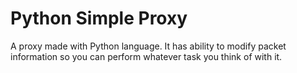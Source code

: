 # Python Simple Proxy
A proxy made with Python language. It has ability to modify packet information so you can perform whatever task you think of with it.
